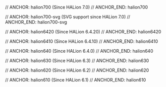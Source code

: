 // ANCHOR: halion700
<span class="version-text">(Since HALion 7.0)</span>
// ANCHOR_END: halion700

// ANCHOR: halion700-svg
<span class="version-text">(SVG support since HALion 7.0)</span>
// ANCHOR_END: halion700-svg

// ANCHOR: halion6420
<span class="version-text">(Since HALion 6.4.20)</span>
// ANCHOR_END: halion6420

// ANCHOR: halion6410
<span class="version-text">(Since HALion 6.4.10)</span>
// ANCHOR_END: halion6410

// ANCHOR: halion640
<span class="version-text">(Since HALion 6.4.0)</span>
// ANCHOR_END: halion640

// ANCHOR: halion630
<span class="version-text">(Since HALion 6.3)</span>
// ANCHOR_END: halion630

// ANCHOR: halion620
<span class="version-text">(Since HALion 6.2)</span>
// ANCHOR_END: halion620

// ANCHOR: halion610
<span class="version-text">(Since HALion 6.1)</span>
// ANCHOR_END: halion610


